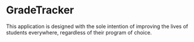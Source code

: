 # GradeTracker
This application is designed with the sole intention of improving the lives of students everywhere, regardless of their program of choice. 
